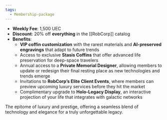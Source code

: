 ```yaml
---
tags:
  - Membership-package
---
```

- **Weekly Fee**: 1,500 UEC
- **Discount**: 20% off **everything** in the [[RobCorp]] catalog
- **Benefits**:
    - **VIP coffin customization** with the rarest materials and **AI-preserved engravings** that adapt to future trends
    - Access to exclusive **Stasis Coffins** that offer advanced life preservation for deep-space travelers
    - Annual access to a **Private Memorial Designer**, allowing members to update or redesign their final resting place as new technologies and trends emerge
    - Invitations to **RobCorp’s Elite Client Events**, where members can preview upcoming luxury services before they hit the market
    - Complimentary upgrade to **Holo-Legacy Display**, an interactive projection of your life that integrates with galactic networks

The epitome of luxury and prestige, offering a seamless blend of technology and elegance for a truly unforgettable legacy.